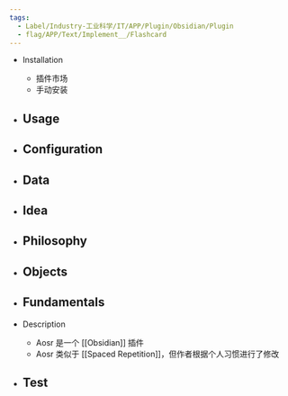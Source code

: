 ```yaml
---
tags:
  - Label/Industry-工业科学/IT/APP/Plugin/Obsidian/Plugin
  - flag/APP/Text/Implement__/Flashcard
---
```


- Installation
    - 插件市场
    - 手动安装

- Usage
    - 

- Configuration
    - 

- Data
    - 

- Idea
    - 

- Philosophy
    - 

- Objects
    - 

- Fundamentals
    - 

- Description
    - Aosr 是一个 [[Obsidian]] 插件
    - Aosr 类似于 [[Spaced Repetition]]，但作者根据个人习惯进行了修改

- Test
    - 
